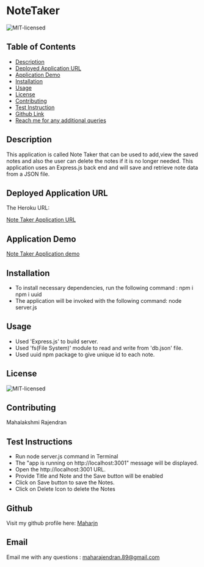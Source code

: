 # NoteTaker

![MIT-licensed](https://img.shields.io/badge/license-MIT-red)

## Table of Contents
* [Description](#description)
* [Deployed Application URL](#deployed-application-url)
* [Application Demo](#application-demo)
* [Installation](#installation)
* [Usage](#usage)
* [License](#license)
* [Contributing](#contributing)
* [Test Instruction](#tests)
* [Github Link](#github)
* [Reach me for any additional queries](#email)

## Description
This application is called Note Taker that can be used to add,view the saved notes and also the user can delete the notes if it is no longer needed. This application uses an Express.js back end and will save and retrieve note data from a JSON file.

## Deployed Application URL
The Heroku URL:

[Note Taker Application URL](https://enigmatic-spire-19135.herokuapp.com/)

## Application Demo
[Note Taker Application demo](./demo-video/NoteTaker_Demo.webm)

## Installation
* To install necessary dependencies, run the following command :
  npm i
  npm i uuid
* The application will be invoked with the following command: 
  node server.js

## Usage
* Used 'Express.js' to build server.
* Used 'fs(File System)' module to read and write from 'db.json' file.
* Used uuid npm package to give unique id to each note.

## License
![MIT-licensed](https://img.shields.io/badge/license-MIT-red)

## Contributing
 Mahalakshmi Rajendran

## Test Instructions
* Run node server.js command in Terminal
* The "app is running on http://localhost:3001" message will be displayed.
* Open the http://localhost:3001 URL.
* Provide Title and Note and the Save button will be enabled 
* Click on Save button to save the Notes.
* Click on Delete Icon to delete the Notes

## Github
Visit my github profile here: [Maharjn](https://github.com/Maharjn)

## Email
Email me with any questions : maharajendran.89@gmail.com

